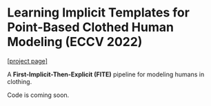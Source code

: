 # Learning Implicit Templates for Point-Based Clothed Human Modeling (ECCV 2022)

[[project page]](https://jsnln.github.io/fite) 

A **First-Implicit-Then-Explicit (FITE)** pipeline for modeling humans in clothing.

Code is coming soon.

